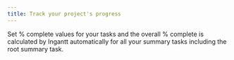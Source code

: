```yaml
---
title: Track your project's progress
---
```

Set % complete values for your tasks and the overall % complete is calculated by Ingantt automatically for all your summary tasks including the root summary task.
